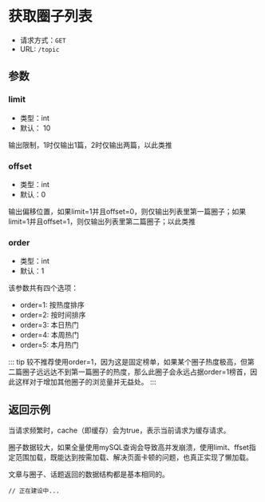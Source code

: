 # 获取圈子列表

* 请求方式：`GET`
* URL: `/topic`

## 参数
### limit
* 类型：int
* 默认： 10

输出限制，1时仅输出1篇，2时仅输出两篇，以此类推

### offset
* 类型：int
* 默认：0

输出偏移位置，如果limit=1并且offset=0，则仅输出列表里第一篇圈子；如果limit=1并且offset=1，则仅输出列表里第二篇圈子；以此类推

### order
* 类型：int
* 默认：1

该参数共有四个选项：
* order=1: 按热度排序
* order=2: 按时间排序
* order=3: 本日热门
* order=4: 本周热门
* order=5: 本月热门

::: tip
较不推荐使用order=1，因为这是固定榜单，如果某个圈子热度极高，但第二篇圈子远远达不到第一篇圈子的热度，那么此圈子会永远占据order=1榜首，因此这样对于增加其他圈子的浏览量并无益处。
:::

## 返回示例

当请求频繁时，cache（即缓存）会为true，表示当前请求为缓存请求。

圈子数据较大，如果全量使用mySQL查询会导致高并发崩溃，使用limit、ffset指定范围加载，既能达到按需加载、解决页面卡顿的问题，也真正实现了懒加载。

文章与圈子、话题返回的数据结构都是基本相同的。

```
// 正在建设中...
```